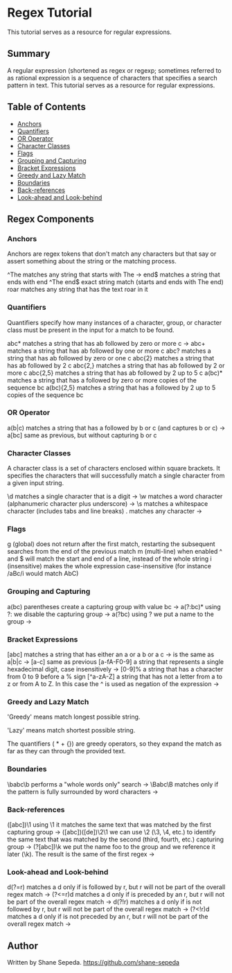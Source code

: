 # Regex Tutorial

This tutorial serves as a resource for regular expressions.

## Summary

A regular expression (shortened as regex or regexp; sometimes referred to as rational expression is a sequence of characters that specifies a search pattern in text. This tutorial serves as a resource for regular expressions.

## Table of Contents

- [Anchors](#anchors)
- [Quantifiers](#quantifiers)
- [OR Operator](#or-operator)
- [Character Classes](#character-classes)
- [Flags](#flags)
- [Grouping and Capturing](#grouping-and-capturing)
- [Bracket Expressions](#bracket-expressions)
- [Greedy and Lazy Match](#greedy-and-lazy-match)
- [Boundaries](#boundaries)
- [Back-references](#back-references)
- [Look-ahead and Look-behind](#look-ahead-and-look-behind)

## Regex Components

### Anchors

Anchors are regex tokens that don't match any characters but that say or assert something about the string or the matching process.

^The        matches any string that starts with The ->
end$        matches a string that ends with end
^The end$   exact string match (starts and ends with The end)
roar        matches any string that has the text roar in it


### Quantifiers

Quantifiers specify how many instances of a character, group, or character class must be present in the input for a match to be found.

abc*        matches a string that has ab followed by zero or more c ->
abc+        matches a string that has ab followed by one or more c
abc?        matches a string that has ab followed by zero or one c
abc{2}      matches a string that has ab followed by 2 c
abc{2,}     matches a string that has ab followed by 2 or more c
abc{2,5}    matches a string that has ab followed by 2 up to 5 c
a(bc)*      matches a string that has a followed by zero or more copies of the sequence bc
a(bc){2,5}  matches a string that has a followed by 2 up to 5 copies of the sequence bc

### OR Operator

a(b|c)     matches a string that has a followed by b or c (and captures b or c) ->
a[bc]      same as previous, but without capturing b or c

### Character Classes

A character class is a set of characters enclosed within square brackets. It specifies the characters that will successfully match a single character from a given input string.

\d         matches a single character that is a digit -> 
\w         matches a word character (alphanumeric character plus underscore) -> 
\s         matches a whitespace character (includes tabs and line breaks)
.          matches any character ->

### Flags

g (global) does not return after the first match, restarting the subsequent searches from the end of the previous match
m (multi-line) when enabled ^ and $ will match the start and end of a line, instead of the whole string
i (insensitive) makes the whole expression case-insensitive (for instance /aBc/i would match AbC)

### Grouping and Capturing

a(bc)           parentheses create a capturing group with value bc ->
a(?:bc)*        using ?: we disable the capturing group ->
a(?<foo>bc)     using ?<foo> we put a name to the group ->

### Bracket Expressions

[abc]            matches a string that has either an a or a b or a c -> is the same as a|b|c -> 
[a-c]            same as previous
[a-fA-F0-9]      a string that represents a single hexadecimal digit, case insensitively -> 
[0-9]%           a string that has a character from 0 to 9 before a % sign
[^a-zA-Z]        a string that has not a letter from a to z or from A to Z. In this case the ^ is used as negation of the expression ->

### Greedy and Lazy Match

'Greedy' means match longest possible string.

'Lazy' means match shortest possible string.

The quantifiers ( * + {}) are greedy operators, so they expand the match as far as they can through the provided text.

### Boundaries

\babc\b          performs a "whole words only" search ->
\Babc\B          matches only if the pattern is fully surrounded by word characters ->

### Back-references

([abc])\1              using \1 it matches the same text that was matched by the first capturing group -> 
([abc])([de])\2\1      we can use \2 (\3, \4, etc.) to identify the same text that was matched by the second (third, fourth, etc.) capturing group ->
(?<foo>[abc])\k<foo>   we put the name foo to the group and we reference it later (\k<foo>). The result is the same of the first regex ->

### Look-ahead and Look-behind

d(?=r)       matches a d only if is followed by r, but r will not be part of the overall regex match -> 
(?<=r)d      matches a d only if is preceded by an r, but r will not be part of the overall regex match ->
d(?!r)       matches a d only if is not followed by r, but r will not be part of the overall regex match ->
(?<!r)d      matches a d only if is not preceded by an r, but r will not be part of the overall regex match ->

## Author

Written by Shane Sepeda. https://github.com/shane-sepeda
